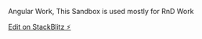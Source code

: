 Angular Work, This Sandbox is used mostly for RnD Work

[Edit on StackBlitz ⚡️](https://stackblitz.com/edit/angular-8-app-example-qspczd)
